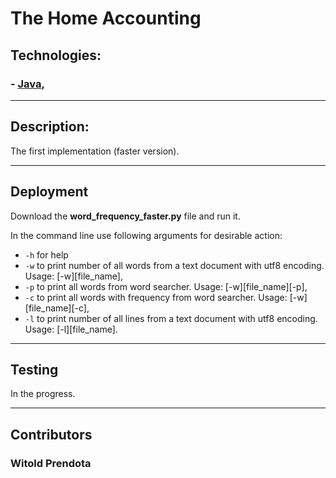 # **The Home Accounting**

## Technologies:
### - [Java](https://www.java.com/en/),

--- 

## Description:
The first implementation (faster version).

--- 

## Deployment
Download the **word_frequency_faster.py** file and run it.

In the command line use following arguments for desirable action:
* ```-h``` for help
* ```-w``` to print number of all words from a text document with utf8 encoding. Usage: [-w][file_name],
* ```-p``` to print all words from word searcher. Usage: [-w][file_name][-p],
* ```-c``` to print all words with frequency from word searcher. Usage: [-w][file_name][-c],
* ```-l``` to print number of all lines from a text document with utf8 encoding. Usage: [-l][file_name].

---

## Testing
In the progress.

--- 

## Contributors
### Witold Prendota
